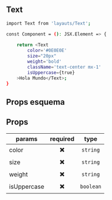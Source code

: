 ## Text

```sh
import Text from 'layauts/Text';

const Component = (): JSX.Element => {
    
    return <Text
        color='#0E0E0E'
        size="20px"
        weight='bold'
        className='text-center mx-1'
        isUppercase={true}
    >Hola Mundo</Text>;
}
```

## Props esquema

Props
-------

|  params     |         required         |    type   |
| ----------- | :----------------------: | :-------: |
| color       | :heavy_multiplication_x: | `string`  |
| size        | :heavy_multiplication_x: | `string`  |
| weight      | :heavy_multiplication_x: | `string`  |
| isUppercase | :heavy_multiplication_x: | `boolean` |